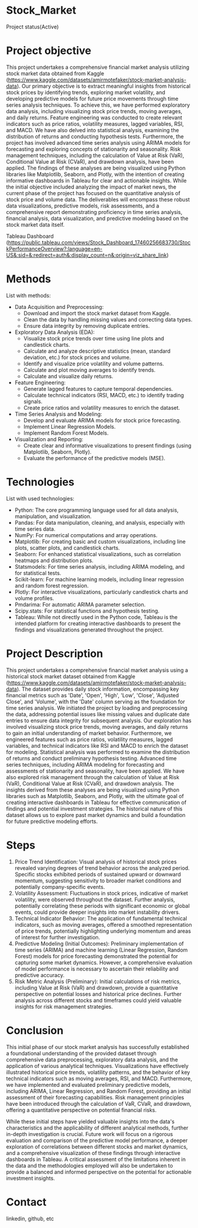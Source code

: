 # Stock_Market
  Project status(Active)

# Project objective
  This project undertakes a comprehensive financial market analysis utilizing stock market data obtained from Kaggle (https://www.kaggle.com/datasets/amirmotefaker/stock-market-analysis-data). Our primary objective is to extract meaningful insights from historical stock prices by identifying trends, exploring market volatility, and developing predictive models for future price movements through time series analysis techniques. To achieve this, we have performed exploratory data analysis, including visualizing stock price trends, moving averages, and daily returns. Feature engineering was conducted to create relevant indicators such as price ratios, volatility measures, lagged variables, RSI, and MACD. We have also delved into statistical analysis, examining the distribution of returns and conducting hypothesis tests. Furthermore, the project has involved advanced time series analysis using ARIMA models for forecasting and exploring concepts of stationarity and seasonality. Risk management techniques, including the calculation of Value at Risk (VaR), Conditional Value at Risk (CVaR), and drawdown analysis, have been applied. The findings of these analyses are being visualized using Python libraries like Matplotlib, Seaborn, and Plotly, with the intention of creating informative dashboards in Tableau for clear and actionable insights. While the initial objective included analyzing the impact of market news, the current phase of the project has focused on the quantitative analysis of stock price and volume data. The deliverables will encompass these robust data visualizations, predictive models, risk assessments, and a comprehensive report demonstrating proficiency in time series analysis, financial analysis, data visualization, and predictive modeling based on the stock market data itself.

  Tableau Dashboard (https://public.tableau.com/views/Stock_Dashboard_17460256683730/StockPerformanceOverview?:language=en-US&:sid=&:redirect=auth&:display_count=n&:origin=viz_share_link)

# Methods
  List with methods:
  - Data Acquisition and Preprocessing:
    - Download and import the stock market dataset from Kaggle.
    - Clean the data by handling missing values and correcting data types.
    - Ensure data integrity by removing duplicate entries.
  - Exploratory Data Analysis (EDA):
    - Visualize stock price trends over time using line plots and candlestick charts.
    - Calculate and analyze descriptive statistics (mean, standard deviation, etc.) for stock prices and volume.
    - Identify and visualize price volatility and volume patterns.
    - Calculate and plot moving averages to identify trends.
    - Calculate and visualize daily returns.
  - Feature Engineering:
    - Generate lagged features to capture temporal dependencies.
    - Calculate technical indicators (RSI, MACD, etc.) to identify trading signals.
    - Create price ratios and volatility measures to enrich the dataset.
  - Time Series Analysis and Modeling:
    - Develop and evaluate ARIMA models for stock price forecasting.
    - Implement Linear Regression Models.
    - Implement Random Forest Models.
  - Visualization and Reporting:
    - Create clear and informative visualizations to present findings (using Matplotlib, Seaborn, Plotly).
    - Evaluate the performance of the predictive models (MSE).

# Technologies 
  List with used technologies:
  - Python: The core programming language used for all data analysis, manipulation, and visualization.
  - Pandas: For data manipulation, cleaning, and analysis, especially with time series data.
  - NumPy: For numerical computations and array operations.
  - Matplotlib: For creating basic and custom visualizations, including line plots, scatter plots, and candlestick charts.
  - Seaborn: For enhanced statistical visualizations, such as correlation heatmaps and distribution plots.
  - Statsmodels: For time series analysis, including ARIMA modeling, and for statistical tests.
  - Scikit-learn: For machine learning models, including linear regression and random forest regression.
  - Plotly: For interactive visualizations, particularly candlestick charts and volume profiles.
  - Pmdarima: For automatic ARIMA parameter selection.
  - Scipy.stats: For statistical functions and hypothesis testing.
  - Tableau: While not directly used in the Python code, Tableau is the intended platform for creating interactive dashboards to present the findings and visualizations generated throughout the project.

# Project Description
  This project undertakes a comprehensive financial market analysis using a historical stock market dataset obtained from Kaggle (https://www.kaggle.com/datasets/amirmotefaker/stock-market-analysis-data). The dataset provides daily stock information, encompassing key financial metrics such as 'Date', 'Open', 'High', 'Low', 'Close', 'Adjusted Close', and 'Volume', with the 'Date' column serving as the foundation for time series analysis. We initiated the project by loading and preprocessing the data, addressing potential issues like missing values and duplicate date entries to ensure data integrity for subsequent analysis. Our exploration has involved visualizing stock price trends, moving averages, and daily returns to gain an initial understanding of market behavior. Furthermore, we engineered features such as price ratios, volatility measures, lagged variables, and technical indicators like RSI and MACD to enrich the dataset for modeling. Statistical analysis was performed to examine the distribution of returns and conduct preliminary hypothesis testing. Advanced time series techniques, including ARIMA modeling for forecasting and assessments of stationarity and seasonality, have been applied. We have also explored risk management through the calculation of Value at Risk (VaR), Conditional Value at Risk (CVaR), and drawdown analysis. The insights derived from these analyses are being visualized using Python libraries such as Matplotlib, Seaborn, and Plotly, with the ultimate goal of creating interactive dashboards in Tableau for effective communication of findings and potential investment strategies. The historical nature of this dataset allows us to explore past market dynamics and build a foundation for future predictive modeling efforts.
  
# Steps
  1. Price Trend Identification: Visual analysis of historical stock prices revealed varying degrees of trend behavior across the analyzed period. Specific stocks exhibited periods of sustained upward or downward momentum, suggesting sensitivity to broader market conditions and potentially company-specific events.
  2. Volatility Assessment: Fluctuations in stock prices, indicative of market volatility, were observed throughout the dataset. Further analysis, potentially correlating these periods with significant economic or global events, could provide deeper insights into market instability drivers.
  3. Technical Indicator Behavior: The application of fundamental technical indicators, such as moving averages, offered a smoothed representation of price trends, potentially highlighting underlying momentum and areas of interest for further investigation.
  4. Predictive Modeling (Initial Outcomes): Preliminary implementation of time series (ARIMA) and machine learning (Linear Regression, Random Forest) models for price forecasting demonstrated the potential for capturing some market dynamics. However, a comprehensive evaluation of model performance is necessary to ascertain their reliability and predictive accuracy.
  5. Risk Metric Analysis (Preliminary): Initial calculations of risk metrics, including Value at Risk (VaR) and drawdown, provide a quantitative perspective on potential losses and historical price declines. Further analysis across different stocks and timeframes could yield valuable insights for risk management strategies.

# Conclusion
  This initial phase of our stock market analysis has successfully established a foundational understanding of the provided dataset through comprehensive data preprocessing, exploratory data analysis, and the application of various analytical techniques. Visualizations have effectively illustrated historical price trends, volatility patterns, and the behavior of key technical indicators such as moving averages, RSI, and MACD. Furthermore, we have implemented and evaluated preliminary predictive models, including ARIMA, Linear Regression, and Random Forest, providing an initial assessment of their forecasting capabilities. Risk management principles have been introduced through the calculation of VaR, CVaR, and drawdown, offering a quantitative perspective on potential financial risks.
  
  While these initial steps have yielded valuable insights into the data's characteristics and the applicability of different analytical methods, further in-depth investigation is crucial. Future work will focus on a rigorous evaluation and comparison of the predictive model performance, a deeper exploration of correlations between different stocks and market dynamics, and a comprehensive visualization of these findings through interactive dashboards in Tableau. A critical assessment of the limitations inherent in the data and the methodologies employed will also be undertaken to provide a balanced and informed perspective on the potential for actionable investment insights.
  
# Contact
  linkedin, github, etc 
